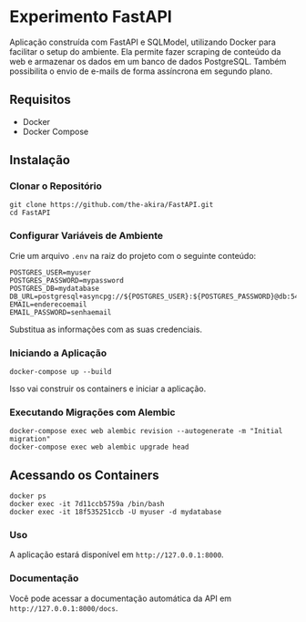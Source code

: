 # Experimento FastAPI

Aplicação construída com FastAPI e SQLModel, utilizando Docker para facilitar o setup do ambiente. Ela permite fazer scraping de conteúdo da web e armazenar os dados em um banco de dados PostgreSQL. Também possibilita o envio de e-mails de forma assíncrona em segundo plano.

## Requisitos

- Docker
- Docker Compose

## Instalação

### Clonar o Repositório

```
git clone https://github.com/the-akira/FastAPI.git
cd FastAPI
```

### Configurar Variáveis de Ambiente

Crie um arquivo `.env` na raiz do projeto com o seguinte conteúdo:

```
POSTGRES_USER=myuser
POSTGRES_PASSWORD=mypassword
POSTGRES_DB=mydatabase
DB_URL=postgresql+asyncpg://${POSTGRES_USER}:${POSTGRES_PASSWORD}@db:5432/${POSTGRES_DB}
EMAIL=enderecoemail
EMAIL_PASSWORD=senhaemail
```

Substitua as informações com as suas credenciais.

### Iniciando a Aplicação

```
docker-compose up --build
```

Isso vai construir os containers e iniciar a aplicação.

### Executando Migrações com Alembic

```
docker-compose exec web alembic revision --autogenerate -m "Initial migration"
docker-compose exec web alembic upgrade head
```

## Acessando os Containers

```
docker ps
docker exec -it 7d11ccb5759a /bin/bash
docker exec -it 18f535251ccb -U myuser -d mydatabase
```

### Uso

A aplicação estará disponível em `http://127.0.0.1:8000`.

### Documentação

Você pode acessar a documentação automática da API em `http://127.0.0.1:8000/docs`.